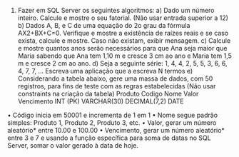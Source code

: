 1) Fazer em SQL Server os seguintes algoritmos:
a) Dado um número inteiro. Calcule e mostre o seu fatorial. (Não usar entrada superior a 12) <br>
b) Dados A, B, e C de uma equação do 2o grau da fórmula AX2+BX+C=0. Verifique e mostre a
existência de raízes reais e se caso exista, calcule e mostre. Caso não existam, exibir mensagem.
c) Calcule e mostre quantos anos serão necessários para que Ana seja maior que Maria sabendo
que Ana tem 1,10 m e cresce 3 cm ao ano e Maria tem 1,5 m e cresce 2 cm ao ano.
d) Seja a seguinte série: 1, 4, 4, 2, 5, 5, 3, 6, 6, 4, 7, 7, ...
Escreva uma aplicação que a escreva N termos
e) Considerando a tabela abaixo, gere uma massa de dados, com 50 registros, para fins de teste
com as regras estabelecidas (Não usar constraints na criação da tabela)
Produto
Codigo Nome Valor Vencimento
INT (PK) VARCHAR(30) DECIMAL(7,2) DATE

• Código inicia em 50001 e incrementa de 1 em 1
• Nome segue padrão simples: Produto 1, Produto 2, Produto 3, etc.
• Valor, gerar um número aleatório* entre 10.00 e 100.00
• Vencimento, gerar um número aleatório* entre 3 e 7 e usando a função específica para soma de datas no SQL Server, somar o valor gerado à data de hoje.
